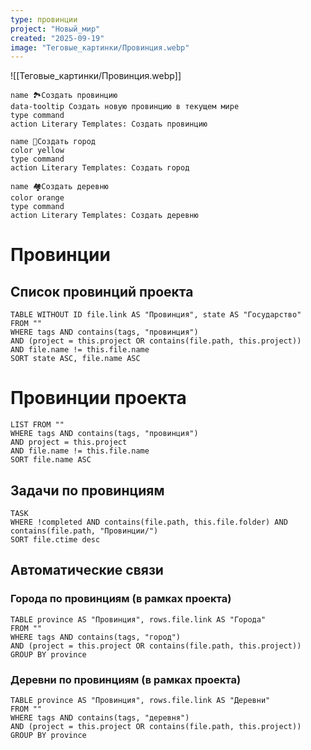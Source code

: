 ```yaml
---
type: провинции
project: "Новый_мир"
created: "2025-09-19"
image: "Теговые_картинки/Провинция.webp"
---
```


![[Теговые_картинки/Провинция.webp]]

<div class="button-row">

```button
name 🏞️Создать провинцию
data-tooltip Создать новую провинцию в текущем мире
type command
action Literary Templates: Создать провинцию
```

```button
name 🏰Создать город
color yellow
type command
action Literary Templates: Создать город
```

```button
name 🏘️Создать деревню
color orange
type command
action Literary Templates: Создать деревню
```

</div>

# Провинции

## Список провинций проекта

```dataview
TABLE WITHOUT ID file.link AS "Провинция", state AS "Государство"
FROM ""
WHERE tags AND contains(tags, "провинция")
AND (project = this.project OR contains(file.path, this.project))
AND file.name != this.file.name
SORT state ASC, file.name ASC
```

# Провинции проекта
```dataview
LIST FROM ""
WHERE tags AND contains(tags, "провинция")
AND project = this.project
AND file.name != this.file.name
SORT file.name ASC
```
## Задачи по провинциям

```dataview
TASK
WHERE !completed AND contains(file.path, this.file.folder) AND contains(file.path, "Провинции/")
SORT file.ctime desc
```

## Автоматические связи

### Города по провинциям (в рамках проекта)
```dataview
TABLE province AS "Провинция", rows.file.link AS "Города"
FROM ""
WHERE tags AND contains(tags, "город")
AND (project = this.project OR contains(file.path, this.project))
GROUP BY province
```

### Деревни по провинциям (в рамках проекта)
```dataview
TABLE province AS "Провинция", rows.file.link AS "Деревни"
FROM ""
WHERE tags AND contains(tags, "деревня")
AND (project = this.project OR contains(file.path, this.project))
GROUP BY province
```
